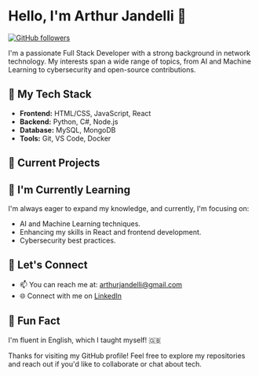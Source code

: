 # Hello, I'm Arthur Jandelli 👋

[![GitHub followers](https://img.shields.io/github/followers/Jandelli.svg?style=social&label=Follow)](https://github.com/Jandelli)

I'm a passionate Full Stack Developer with a strong background in network technology. My interests span a wide range of topics, from AI and Machine Learning to cybersecurity and open-source contributions.

## 🚀 My Tech Stack

- **Frontend:** HTML/CSS, JavaScript, React
- **Backend:** Python, C#, Node.js
- **Database:** MySQL, MongoDB
- **Tools:** Git, VS Code, Docker

## 🔭 Current Projects

## 🌱 I'm Currently Learning

I'm always eager to expand my knowledge, and currently, I'm focusing on:

- AI and Machine Learning techniques.
- Enhancing my skills in React and frontend development.
- Cybersecurity best practices.

## 💬 Let's Connect

- 📫 You can reach me at: arthurjandelli@gmail.com
- 🌐 Connect with me on [LinkedIn](https://www.linkedin.com/in/arthurjandelli/)

## 🌟 Fun Fact

I'm fluent in English, which I taught myself! 🇬🇧

Thanks for visiting my GitHub profile! Feel free to explore my repositories and reach out if you'd like to collaborate or chat about tech.

